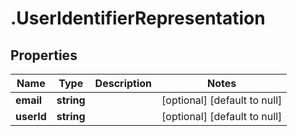 # .UserIdentifierRepresentation

## Properties
Name | Type | Description | Notes
------------ | ------------- | ------------- | -------------
**email** | **string** |  | [optional] [default to null]
**userId** | **string** |  | [optional] [default to null]


